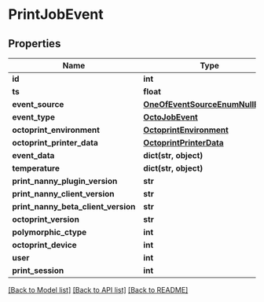 # PrintJobEvent


## Properties
Name | Type | Description | Notes
------------ | ------------- | ------------- | -------------
**id** | **int** |  | [readonly] 
**ts** | **float** |  | [optional] 
**event_source** | [**OneOfEventSourceEnumNullEnum**](OneOfEventSourceEnumNullEnum.md) |  | [optional] 
**event_type** | [**OctoJobEvent**](OctoJobEvent.md) |  | [optional] 
**octoprint_environment** | [**OctoprintEnvironment**](OctoprintEnvironment.md) |  | 
**octoprint_printer_data** | [**OctoprintPrinterData**](OctoprintPrinterData.md) |  | 
**event_data** | **dict(str, object)** |  | [optional] 
**temperature** | **dict(str, object)** |  | [optional] 
**print_nanny_plugin_version** | **str** |  | 
**print_nanny_client_version** | **str** |  | 
**print_nanny_beta_client_version** | **str** |  | [optional] 
**octoprint_version** | **str** |  | 
**polymorphic_ctype** | **int** |  | [readonly] 
**octoprint_device** | **int** |  | 
**user** | **int** |  | [readonly] 
**print_session** | **int** |  | [optional] 

[[Back to Model list]](../README.md#documentation-for-models) [[Back to API list]](../README.md#documentation-for-api-endpoints) [[Back to README]](../README.md)



